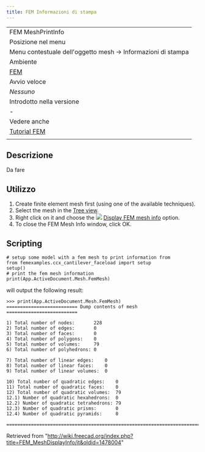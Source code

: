 ```yaml
---
title: FEM Informazioni di stampa
---
```


|                                                             |
| ----------------------------------------------------------- |
| FEM MeshPrintInfo                                           |
| Posizione nel menu                                          |
| Menu contestuale dell'oggetto mesh → Informazioni di stampa |
| Ambiente                                                    |
| [FEM](/FEM_Workbench/it "FEM Workbench/it")                 |
| Avvio veloce                                                |
| _Nessuno_                                                   |
| Introdotto nella versione                                   |
| -                                                           |
| Vedere anche                                                |
| [Tutorial FEM](/FEM_tutorial/it "FEM tutorial/it")          |
|                                                             |

## Descrizione

Da fare

## Utilizzo

1. Create finite element mesh first (using one of the available techniques).
2. Select the mesh in the [Tree view](/Tree_view "Tree view").
3. Right click on it and choose the ![](/images/FEM_MeshDisplayInfo.svg) [Display FEM mesh info](/FEM_MeshDisplayInfo "FEM MeshDisplayInfo") option.
4. To close the FEM Mesh Info window, click OK.

## Scripting

```
# setup some model with a fem mesh to print information from
from femexamples.ccx_cantilever_faceload import setup
setup()
# print the fem mesh information
print(App.ActiveDocument.Mesh.FemMesh)

```

will output the following result:

```
>>> print(App.ActiveDocument.Mesh.FemMesh)
========================== Dump contents of mesh ==========================

1) Total number of nodes:      	228
2) Total number of edges:      	0
3) Total number of faces:      	0
4) Total number of polygons:   	0
5) Total number of volumes:    	79
6) Total number of polyhedrons:	0

7) Total number of linear edges:	0
8) Total number of linear faces:	0
9) Total number of linear volumes:	0

10) Total number of quadratic edges:	0
11) Total number of quadratic faces:	0
12) Total number of quadratic volumes:	79
12.1) Number of quadratic hexahedrons: 	0
12.2) Number of quadratic tetrahedrons:	79
12.3) Number of quadratic prisms:      	0
12.4) Number of quadratic pyramids:    	0

===========================================================================

```

Retrieved from "<http://wiki.freecad.org/index.php?title=FEM_MeshDisplayInfo/it&oldid=1478004>"
